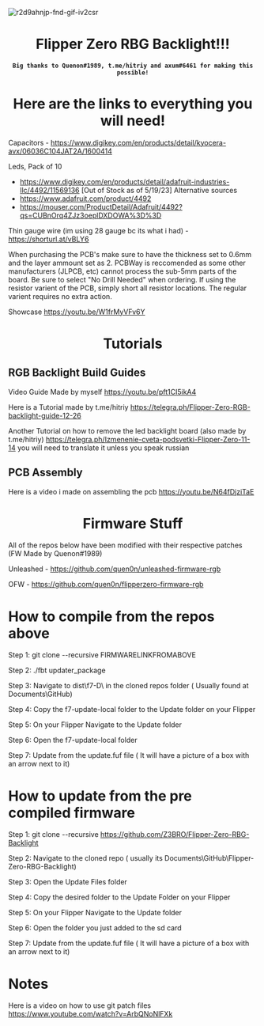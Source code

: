 ![r2d9ahnjp-fnd-gif-iv2csr](https://user-images.githubusercontent.com/89728480/226134250-966746b9-74c1-461a-a6d4-82453af41d7c.gif)

<h1 align="center"> Flipper Zero RBG Backlight!!! </h1>

<h4 align="center"> <code>Big thanks to Quenon#1989, t.me/hitriy and axum#6461 for making this possible!</code></h4>

<h1 align="center">  Here are the links to everything you will need! </h3>


Capacitors - https://www.digikey.com/en/products/detail/kyocera-avx/06036C104JAT2A/1600414

Leds, Pack of 10
- https://www.digikey.com/en/products/detail/adafruit-industries-llc/4492/11569136 [Out of Stock as of 5/19/23]
Alternative sources 
- https://www.adafruit.com/product/4492
- https://mouser.com/ProductDetail/Adafruit/4492?qs=CUBnOrq4ZJz3oeplDXDOWA%3D%3D		   

Thin gauge wire (im using 28 gauge bc its what i had) - https://shorturl.at/vBLY6

When purchasing the PCB's make sure to have the thickness set to 0.6mm and the layer ammount set as 2.
PCBWay is reccomended as some other manufacturers (JLPCB, etc) cannot process the sub-5mm parts of the board. 
Be sure to select "No Drill Needed" when ordering.
If using the resistor varient of the PCB, simply short all resistor locations. The regular varient requires no extra action.

Showcase https://youtu.be/W1frMyVFv6Y


<h1 align="center"> Tutorials </h1>

## RGB Backlight Build Guides 

Video Guide Made by myself https://youtu.be/pft1CI5ikA4

Here is a Tutorial made by t.me/hitriy https://telegra.ph/Flipper-Zero-RGB-backlight-guide-12-26

Another Tutorial on how to remove the led backlight board (also made by t.me/hitriy) https://telegra.ph/Izmenenie-cveta-podsvetki-Flipper-Zero-11-14 you will need to translate it unless you speak russian

## PCB Assembly

Here is a video i made on assembling the pcb https://youtu.be/N64fDjziTaE

<h1 align="center"> Firmware Stuff </h1>

All of the repos below have been modified with their respective patches (FW Made by Quenon#1989)

Unleashed - https://github.com/quen0n/unleashed-firmware-rgb

OFW - https://github.com/quen0n/flipperzero-firmware-rgb

# How to compile from the repos above 

Step 1: git clone --recursive FIRMWARELINKFROMABOVE


Step 2: ./fbt updater_package


Step 3: Navigate to dist\f7-D\ in the cloned repos folder ( Usually found at Documents\GitHub)


Step 4: Copy the f7-update-local folder to the Update folder on your Flipper


Step 5: On your Flipper Navigate to the Update folder


Step 6: Open the f7-update-local folder


Step 7: Update from the update.fuf file  ( It will have a picture of a box with an arrow next to it)


# How to update from the pre compiled firmware

Step 1: git clone --recursive https://github.com/Z3BRO/Flipper-Zero-RBG-Backlight


Step 2: Navigate to the cloned repo ( usually its Documents\GitHub\Flipper-Zero-RBG-Backlight)


Step 3: Open the Update Files folder


Step 4: Copy the desired folder to the Update Folder on your Flipper


Step 5: On your Flipper Navigate to the Update folder


Step 6: Open the folder you just added to the sd card


Step 7: Update from the update.fuf file  ( It will have a picture of a box with an arrow next to it)





# Notes


Here is a video on how to use git patch files https://www.youtube.com/watch?v=ArbQNoNlFXk

